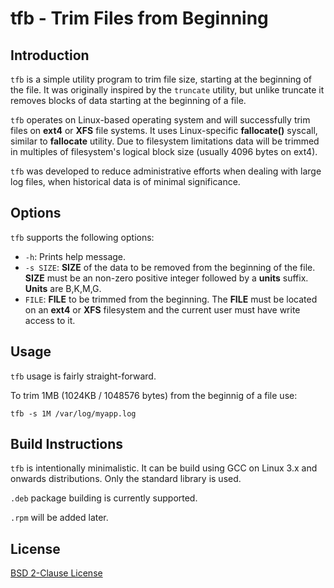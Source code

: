 # tfb - Trim Files from Beginning

## Introduction

`tfb` is a simple utility program to trim file size, starting at the beginning of the file. It was originally inspired by the `truncate` utility, but unlike truncate it removes blocks of data starting at the beginning of a file.

`tfb` operates on Linux-based operating system and will successfully trim files on **ext4** or **XFS** file systems. It uses Linux-specific **fallocate()** syscall, similar to **fallocate** utility. Due to filesystem limitations data will be trimmed in multiples of filesystem's logical block size (usually 4096 bytes on ext4).

`tfb` was developed to reduce administrative efforts when dealing with large log files, when historical data is of minimal significance.

## Options

`tfb` supports the following options:
* `-h`: Prints help message.
* `-s SIZE`: **SIZE** of the data to be removed from the beginning of the file. **SIZE** must be an non-zero positive integer followed by a **units** suffix. **Units** are B,K,M,G.
* `FILE`: **FILE** to be trimmed from the beginning. The **FILE** must be located on an **ext4** or **XFS** filesystem and the current user must have write access to it.

## Usage

`tfb` usage is fairly straight-forward.

To trim 1MB (1024KB / 1048576 bytes) from the beginnig of a file use:

```
tfb -s 1M /var/log/myapp.log
```

## Build Instructions

`tfb` is intentionally minimalistic. It can be build using GCC on Linux 3.x and onwards distributions. Only the standard library is used.

`.deb` package building is currently supported.

`.rpm` will be added later.

## License

[BSD 2-Clause License](https://tldrlegal.com/license/bsd-2-clause-license-(freebsd))
